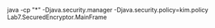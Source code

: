 java -cp "*" -Djava.security.manager -Djava.security.policy=kim.policy Lab7.SecuredEncryptor.MainFrame

